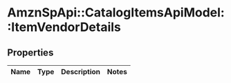 # AmznSpApi::CatalogItemsApiModel::ItemVendorDetails

## Properties
Name | Type | Description | Notes
------------ | ------------- | ------------- | -------------

